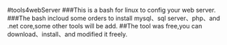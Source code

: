 #tools4webServer
###This is a bash for linux to config your web server.
###The bash incloud some orders to install mysql、sql server、php、and .net core,some other tools will be add.
##The tool was free,you can download、install、and modified it freely.
